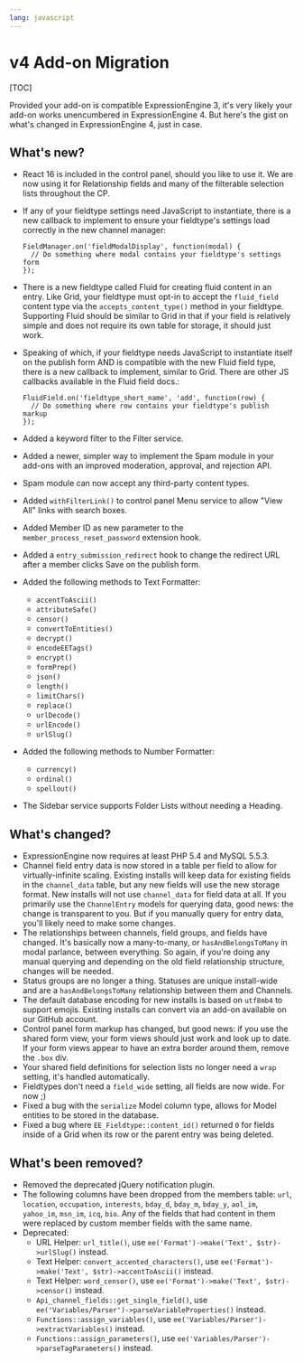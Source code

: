 ```yaml
---
lang: javascript
---
```


<!--
    This source file is part of the open source project
    ExpressionEngine User Guide (https://github.com/ExpressionEngine/ExpressionEngine-User-Guide)

    @link      https://expressionengine.com/
    @copyright Copyright (c) 2003-2020, Packet Tide, LLC (https://ellislab.com)
    @license   https://expressionengine.com/license Licensed under Apache License, Version 2.0
-->

# v4 Add-on Migration

[TOC]

Provided your add-on is compatible ExpressionEngine 3, it's very likely your add-on works unencumbered in ExpressionEngine 4. But here's the gist on what's changed in ExpressionEngine 4, just in case.

## What's new?

- React 16 is included in the control panel, should you like to use it. We are now using it for Relationship fields and many of the filterable selection lists throughout the CP.
- If any of your fieldtype settings need JavaScript to instantiate, there is a new callback to implement to ensure your fieldtype's settings load correctly in the new channel manager:

      FieldManager.on('fieldModalDisplay', function(modal) {
        // Do something where modal contains your fieldtype's settings form
      });

- There is a new fieldtype called Fluid for creating fluid content in an entry. Like Grid, your fieldtype must opt-in to accept the `fluid_field` content type via the `accepts_content_type()` method in your fieldtype. Supporting Fluid should be similar to Grid in that if your field is relatively simple and does not require its own table for storage, it should just work.
- Speaking of which, if your fieldtype needs JavaScript to instantiate itself on the publish form AND is compatible with the new Fluid field type, there is a new callback to implement, similar to Grid. There are other JS callbacks available in the Fluid field docs.:

      FluidField.on('fieldtype_short_name', 'add', function(row) {
        // Do something where row contains your fieldtype's publish markup
      });

- Added a keyword filter to the Filter service.
- Added a newer, simpler way to implement the Spam module in your add-ons with an improved moderation, approval, and rejection API.
- Spam module can now accept any third-party content types.
- Added `withFilterLink()` to control panel Menu service to allow "View All" links with search boxes.
- Added Member ID as new parameter to the `member_process_reset_password` extension hook.
- Added a `entry_submission_redirect` hook to change the redirect URL after a member clicks Save on the publish form.
- Added the following methods to Text Formatter:
  - `accentToAscii()`
  - `attributeSafe()`
  - `censor()`
  - `convertToEntities()`
  - `decrypt()`
  - `encodeEETags()`
  - `encrypt()`
  - `formPrep()`
  - `json()`
  - `length()`
  - `limitChars()`
  - `replace()`
  - `urlDecode()`
  - `urlEncode()`
  - `urlSlug()`
- Added the following methods to Number Formatter:
  - `currency()`
  - `ordinal()`
  - `spellout()`
- The Sidebar service supports Folder Lists without needing a Heading.

## What's changed?

- ExpressionEngine now requires at least PHP 5.4 and MySQL 5.5.3.
- Channel field entry data is now stored in a table per field to allow for virtually-infinite scaling. Existing installs will keep data for existing fields in the `channel_data` table, but any new fields will use the new storage format. New installs will not use `channel_data` for field data at all. If you primarily use the `ChannelEntry` models for querying data, good news: the change is transparent to you. But if you manually query for entry data, you'll likely need to make some changes.
- The relationships between channels, field groups, and fields have changed. It's basically now a many-to-many, or `hasAndBelongsToMany` in modal parlance, between everything. So again, if you're doing any manual querying and depending on the old field relationship structure, changes will be needed.
- Status groups are no longer a thing. Statuses are unique install-wide and are a `hasAndBelongsToMany` relationship between them and Channels.
- The default database encoding for new installs is based on `utf8mb4` to support emojis. Existing installs can convert via an add-on available on our GitHub account.
- Control panel form markup has changed, but good news: if you use the shared form view, your form views should just work and look up to date. If your form views appear to have an extra border around them, remove the `.box` div.
- Your shared field definitions for selection lists no longer need a `wrap` setting, it's handled automatically.
- Fieldtypes don't need a `field_wide` setting, all fields are now wide. For now ;)
- Fixed a bug with the `serialize` Model column type, allows for Model entities to be stored in the database.
- Fixed a bug where `EE_Fieldtype::content_id()` returned `0` for fields inside of a Grid when its row or the parent entry was being deleted.

## What's been removed?

- Removed the deprecated jQuery notification plugin.
- The following columns have been dropped from the members table: `url`, `location`, `occupation`, `interests`, `bday_d`, `bday_m`, `bday_y`, `aol_im`, `yahoo_im`, `msn_im`, `icq`, `bio`. Any of the fields that had content in them were replaced by custom member fields with the same name.
- Deprecated:
  - URL Helper: `url_title()`, use `ee('Format')->make('Text', $str)->urlSlug()` instead.
  - Text Helper: `convert_accented_characters()`, use `ee('Format')->make('Text', $str)->accentToAscii()` instead.
  - Text Helper: `word_censor()`, use `ee('Format')->make('Text', $str)->censor()` instead.
  - `Api_channel_fields::get_single_field()`, use `ee('Variables/Parser')->parseVariableProperties()` instead.
  - `Functions::assign_variables()`, use `ee('Variables/Parser')->extractVariables()` instead.
  - `Functions::assign_parameters()`, use `ee('Variables/Parser')->parseTagParameters()` instead.
